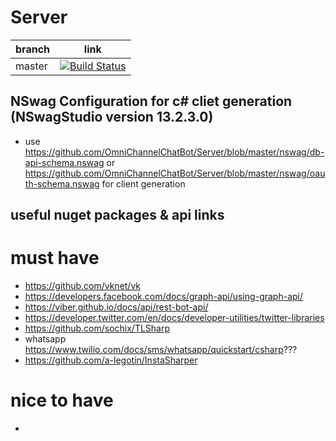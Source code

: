 # Server

| branch  |  link |
|---|---|
| master  |  [![Build Status](https://travis-ci.org/OmniChannelChatBot/Server.svg?branch=master)](https://travis-ci.org/OmniChannelChatBot/Server) |

## NSwag Configuration for c# cliet generation (NSwagStudio version 13.2.3.0)
- use https://github.com/OmniChannelChatBot/Server/blob/master/nswag/db-api-schema.nswag or https://github.com/OmniChannelChatBot/Server/blob/master/nswag/oauth-schema.nswag for client generation

## useful nuget packages & api links
# must have
- https://github.com/vknet/vk
- https://developers.facebook.com/docs/graph-api/using-graph-api/
- https://viber.github.io/docs/api/rest-bot-api/
- https://developer.twitter.com/en/docs/developer-utilities/twitter-libraries
- https://github.com/sochix/TLSharp
- whatsapp https://www.twilio.com/docs/sms/whatsapp/quickstart/csharp???
- https://github.com/a-legotin/InstaSharper
# nice to have
- 
